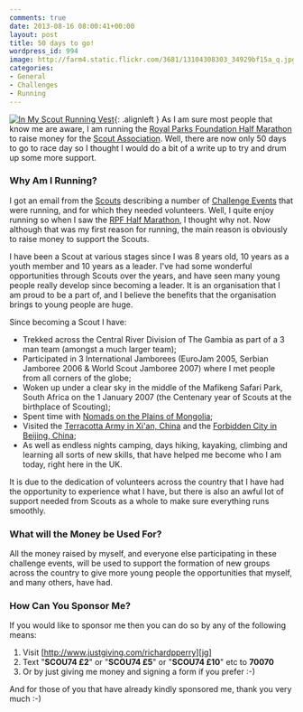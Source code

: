 ```yaml
---
comments: true
date: 2013-08-16 08:00:41+00:00
layout: post
title: 50 days to go!
wordpress_id: 994
image: http://farm4.static.flickr.com/3681/13104308303_34929bf15a_q.jpg
categories:
- General
- Challenges
- Running
---
```


[![In My Scout Running Vest][thm1]][img1]{: .alignleft }
As I am sure most people that know me are aware, I am running the 
[Royal Parks Foundation Half Marathon][rpf] to raise money for the [Scout Association][sa]. Well,
there are now only 50 days to go to race day so I thought I would do a bit of a write up to try
and drum up some more support.

### Why Am I Running?

I got an email from the [Scouts][sa] describing a number of [Challenge Events][ce] that were
running, and for which they needed volunteers. Well, I quite enjoy running so when I saw the
[RPF Half Marathon][rpf], I thought why not. Now although that was my first reason for running,
the main reason is obviously to raise money to support the Scouts.

I have been a Scout at various stages since I was 8 years old, 10 years as a youth member and 10
years as a leader. I've had some wonderful opportunities through Scouts over the years, and have
seen many young people really develop since becoming a leader. It is an organisation that I am
proud to be a part of, and I believe the benefits that the organisation brings to young people
are huge.

Since becoming a Scout I have:
	
  * Trekked across the Central River Division of The Gambia as part of a 3 man team (amongst a
    much larger team);
  * Participated in 3 International Jamborees (EuroJam 2005, Serbian Jamboree 2006 & World Scout
    Jamboree 2007) where I met people from all corners of the globe;
  * Woken up under a clear sky in the middle of the Mafikeng Safari Park, South Africa on the 1
    January 2007 (the Centenary year of Scouts at the birthplace of Scouting);
  * Spent time with [Nomads on the Plains of Mongolia][3n];
  * Visited the [Terracotta Army in Xi'an, China][xian] and the [Forbidden City in Beijing, China][bei];
  * As well as endless nights camping, days hiking, kayaking, climbing and learning all sorts of
    new skills, that have helped me become who I am today, right here in the UK.

It is due to the dedication of volunteers across the country that I have had the opportunity to
experience what I have, but there is also an awful lot of support needed from Scouts as a whole
to make sure everything runs smoothly.

### What will the Money be Used For?

All the money raised by myself, and everyone else participating in these challenge events, will be
used to support the formation of new groups across the country to give more young people the
opportunities that myself, and many others, have had.

### How Can You Sponsor Me?

If you would like to sponsor me then you can do so by any of the following means:
	
  1. Visit [http://www.justgiving.com/richardpperry][jg]
  2. Text "**SCOU74 £2**" or "**SCOU74 £5**" or "**SCOU74 £10**" etc to **70070**
  3. Or by just giving me money and signing a form if you prefer :-)
  
And for those of you that have already kindly sponsored me, thank you very much :-)

[rpf]: http://royalparkshalf.com "Royal Parks Foundation Half Marathon"
[sa]: http://scouts.org.uk/ "The Scout Association"
[ce]: http://scouts.org.uk/challengeevents/ "Scouts Challenge Events"
[3n]: http://travel.perry-online.me.uk/trips/scouts/threenations09/mongolia-day-2/ "Three Nations Expedition - Nomads on the Plains of Mongolia"
[xian]: http://travel.perry-online.me.uk/trips/scouts/threenations09/an-emperors-army-and-hot-springs/ "Three Nations Expedition - Terracotta Army in Xi'an, China"
[bei]: http://travel.perry-online.me.uk/trips/scouts/threenations09/the-sites-of-beijing/ "Three Nations Expedition - Forbidden City in Beijing, China"
[jg]: http://www.justgiving.com/richardpperry/ "JustGiving Donation Page"

[thm1]: http://farm4.static.flickr.com/3681/13104308303_34929bf15a_q.jpg
[img1]: https://www.flickr.com/photos/richard-perry/13104308303/